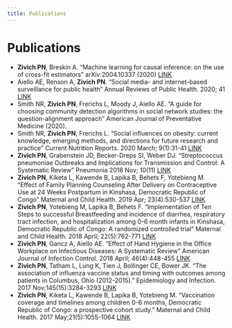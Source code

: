 ```yaml
---
title: Publications
---
```


Publications
=====

*   **Zivich PN**, Breskin A. “Machine learning for causal inference: on the use of cross-fit estimators” arXiv:2004.10337 (2020) [LINK](https://arxiv.org/abs/2004.10337)
*   Aiello AE, Renson A, **Zivich PN**. “Social media- and internet-based surveillance for public health” Annual Reviews of Public Health. 2020; 41 [LINK](https://www.annualreviews.org/doi/abs/10.1146/annurev-publhealth-040119-094402)
*   Smith NR, **Zivich PN**, Frerichs L, Moody J, Aiello AE. “A guide for choosing community detection algorithms in social network studies: the question-alignment approach” American Journal of Preventative Medicine (2020).
*   Smith NR, **Zivich PN**, Frerichs L. “Social influences on obesity: current knowledge, emerging methods, and directions for future research and practice” Current Nutrition Reports. 2020 March; 9(1):31-41 [LINK](https://link.springer.com/article/10.1007%2Fs13668-020-00302-8)
*   **Zivich PN**, Grabenstein JD, Becker-Dreps SI, Weber DJ. “Streptococcus pneumoniae Outbreaks and Implications for Transmission and Control: A Systematic Review” Pneumonia 2018 Nov; 10(11) [LINK](https://link.springer.com/article/10.1186/s41479-018-0055-4)
*   **Zivich PN**, Kiketa L, Kawende B, Lapika B, Behets F, Yotebieng M. “Effect of Family Planning Counseling After Delivery on Contraceptive Use at 24 Weeks Postpartum in Kinshasa, Democratic Republic of Congo” Maternal and Child Health. 2019 Apr; 23(4):530-537 [LINK](https://link.springer.com/article/10.1007%2Fs10995-018-2667-y) 
*   **Zivich PN**, Yotebieng M, Lapika B, Behets F. “Implementation of Ten Steps to successful Breastfeeding and incidence of diarrhea, respiratory tract infection, and hospitalization among 0-6 month infants in Kinshasa, Democratic Republic of Congo: A randomized controlled trial” Maternal and Child Health. 2018 April; 22(5):762-771 [LINK](https://link.springer.com/article/10.1007%2Fs10995-018-2446-9)
* 	**Zivich PN**, Gancz A, Aiello AE. “Effect of Hand Hygiene in the Office Workplace on Infectious Diseases: A Systematic Review” American Journal of Infection Control. 2018 April; 46(4):448-455 [LINK](https://www.sciencedirect.com/science/article/pii/S0196655317311483)
* 	**Zivich PN**, Tatham L, Lung K, Tien J, Bollinger CE, Bower JK. “The association of influenza vaccine status and timing with outcomes among patients in Columbus, Ohio (2012-2015).” Epidemiology and Infection. 2017 Nov;145(15):3284-3293 [LINK](https://doi.org/10.1017/S0950268817002163)
* 	**Zivich PN**, Kiketa L, Kawende B, Lapika B, Yotebieng M. “Vaccination coverage and timelines among children 0-6 months, Democratic Republic of Congo: a prospective cohort study.” Maternal and Child Health. 2017 May;21(5):1055-1064 [LINK](https://doi.org/10.1007/s10995-016-2201-z)
